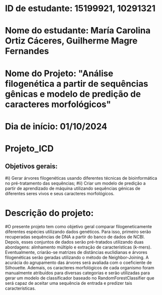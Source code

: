 # ID de estudante: 15199921, 10291321
# Nome do estudante: María Carolina Ortiz Cáceres, Guilherme Magre Fernandes 
# Nome do Projeto: "Análise filogenética a partir de sequências gênicas e modelo de predição de caracteres morfológicos"
# Dia de início: 01/10/2024

# Projeto_ICD
## Objetivos gerais: 
#i) Gerar árvores filogenéticas usando diferentes técnicas de bioinformática no pré-tratamento das sequências; 
#ii) Criar um modelo de predição a partir de aprendizado de máquina utilizando sequências génicas de diferentes seres vivos e seus caracteres morfológicos.

# Descrição do projeto:
#O presente projeto tem como objetivo geral comparar filogeneticamente diferentes espécies utilizando dados genéticos. Para isso, primeiro serão recuperadas sequências de DNA a partir do banco de dados de NCBI. Depois, esses conjuntos de dados serão pré-tratados utilizando duas abordagens: alinhamento múltiplo e extração de características (k-mers). Eventualmente, criarão-se matrizes de distâncias euclidianas e árvores filogenéticas serão geradas utilizando o método de Neighbor-Joining. A acurácia do agrupamento das árvores será avaliada com o coeficiente de Silhouette. Ademais, os caracteres morfológicos de cada organismo foram manualmente atribuídos para diversas categorias e serão utilizadas para gerar um modelo de classificador baseado no RandomForestClassifier que será capaz de aceitar uma sequência de entrada e predizer tais características. 

